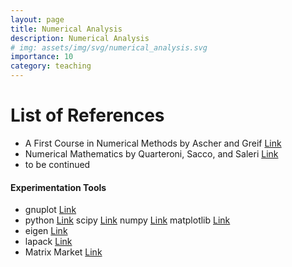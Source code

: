 ```yaml
---
layout: page
title: Numerical Analysis
description: Numerical Analysis
# img: assets/img/svg/numerical_analysis.svg
importance: 10
category: teaching
---
```


# List of References

- A First Course in Numerical Methods by Ascher and Greif [Link](https://my.siam.org/Store/Product/viewproduct/?ProductId=106285)
- Numerical Mathematics by Quarteroni, Sacco, and Saleri [Link](https://link.springer.com/book/10.1007/b98885)
- to be continued 

#### Experimentation Tools

- gnuplot [Link](http://www.gnuplot.info/)
- python [Link](https://www.python.org/) scipy [Link](https://scipy.org/) numpy [Link](https://numpy.org/) matplotlib [Link](https://matplotlib.org/)
- eigen [Link](https://eigen.tuxfamily.org/index.php?title=Main_Page)
- lapack [Link](https://netlib.org/lapack/)
- Matrix Market [Link](https://math.nist.gov/MatrixMarket/)

